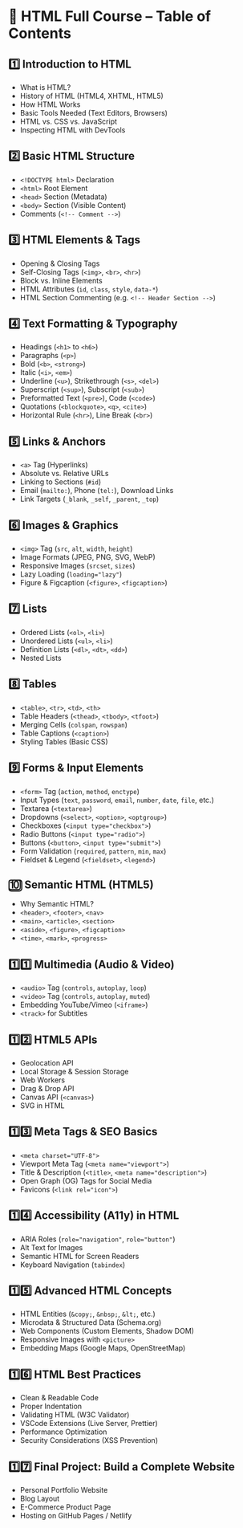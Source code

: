 # 📌 HTML Full Course – Table of Contents

## 1️⃣ Introduction to HTML
- What is HTML?
- History of HTML (HTML4, XHTML, HTML5)
- How HTML Works
- Basic Tools Needed (Text Editors, Browsers)
- HTML vs. CSS vs. JavaScript
- Inspecting HTML with DevTools

## 2️⃣ Basic HTML Structure
- `<!DOCTYPE html>` Declaration
- `<html>` Root Element
- `<head>` Section (Metadata)
- `<body>` Section (Visible Content)
- Comments (`<!-- Comment -->`)

## 3️⃣ HTML Elements & Tags
- Opening & Closing Tags
- Self-Closing Tags (`<img>`, `<br>`, `<hr>`)
- Block vs. Inline Elements
- HTML Attributes (`id`, `class`, `style`, `data-*`)
- HTML Section Commenting (e.g. `<!-- Header Section -->`)

## 4️⃣ Text Formatting & Typography
- Headings (`<h1>` to `<h6>`)
- Paragraphs (`<p>`)
- Bold (`<b>`, `<strong>`)
- Italic (`<i>`, `<em>`)
- Underline (`<u>`), Strikethrough (`<s>`, `<del>`)
- Superscript (`<sup>`), Subscript (`<sub>`)
- Preformatted Text (`<pre>`), Code (`<code>`)
- Quotations (`<blockquote>`, `<q>`, `<cite>`)
- Horizontal Rule (`<hr>`), Line Break (`<br>`)

## 5️⃣ Links & Anchors
- `<a>` Tag (Hyperlinks)
- Absolute vs. Relative URLs
- Linking to Sections (`#id`)
- Email (`mailto:`), Phone (`tel:`), Download Links
- Link Targets (`_blank`, `_self`, `_parent`, `_top`)

## 6️⃣ Images & Graphics
- `<img>` Tag (`src`, `alt`, `width`, `height`)
- Image Formats (JPEG, PNG, SVG, WebP)
- Responsive Images (`srcset`, `sizes`)
- Lazy Loading (`loading="lazy"`)
- Figure & Figcaption (`<figure>`, `<figcaption>`)

## 7️⃣ Lists
- Ordered Lists (`<ol>`, `<li>`)
- Unordered Lists (`<ul>`, `<li>`)
- Definition Lists (`<dl>`, `<dt>`, `<dd>`)
- Nested Lists

## 8️⃣ Tables
- `<table>`, `<tr>`, `<td>`, `<th>`
- Table Headers (`<thead>`, `<tbody>`, `<tfoot>`)
- Merging Cells (`colspan`, `rowspan`)
- Table Captions (`<caption>`)
- Styling Tables (Basic CSS)

## 9️⃣ Forms & Input Elements
- `<form>` Tag (`action`, `method`, `enctype`)
- Input Types (`text`, `password`, `email`, `number`, `date`, `file`, etc.)
- Textarea (`<textarea>`)
- Dropdowns (`<select>`, `<option>`, `<optgroup>`)
- Checkboxes (`<input type="checkbox">`)
- Radio Buttons (`<input type="radio">`)
- Buttons (`<button>`, `<input type="submit">`)
- Form Validation (`required`, `pattern`, `min`, `max`)
- Fieldset & Legend (`<fieldset>`, `<legend>`)

## 🔟 Semantic HTML (HTML5)
- Why Semantic HTML?
- `<header>`, `<footer>`, `<nav>`
- `<main>`, `<article>`, `<section>`
- `<aside>`, `<figure>`, `<figcaption>`
- `<time>`, `<mark>`, `<progress>`

## 1️⃣1️⃣ Multimedia (Audio & Video)
- `<audio>` Tag (`controls`, `autoplay`, `loop`)
- `<video>` Tag (`controls`, `autoplay`, `muted`)
- Embedding YouTube/Vimeo (`<iframe>`)
- `<track>` for Subtitles

## 1️⃣2️⃣ HTML5 APIs
- Geolocation API
- Local Storage & Session Storage
- Web Workers
- Drag & Drop API
- Canvas API (`<canvas>`)
- SVG in HTML

## 1️⃣3️⃣ Meta Tags & SEO Basics
- `<meta charset="UTF-8">`
- Viewport Meta Tag (`<meta name="viewport">`)
- Title & Description (`<title>`, `<meta name="description">`)
- Open Graph (OG) Tags for Social Media
- Favicons (`<link rel="icon">`)

## 1️⃣4️⃣ Accessibility (A11y) in HTML
- ARIA Roles (`role="navigation"`, `role="button"`)
- Alt Text for Images
- Semantic HTML for Screen Readers
- Keyboard Navigation (`tabindex`)

## 1️⃣5️⃣ Advanced HTML Concepts
- HTML Entities (`&copy;`, `&nbsp;`, `&lt;`, etc.)
- Microdata & Structured Data (Schema.org)
- Web Components (Custom Elements, Shadow DOM)
- Responsive Images with `<picture>`
- Embedding Maps (Google Maps, OpenStreetMap)

## 1️⃣6️⃣ HTML Best Practices
- Clean & Readable Code
- Proper Indentation
- Validating HTML (W3C Validator)
- VSCode Extensions (Live Server, Prettier)
- Performance Optimization
- Security Considerations (XSS Prevention)

## 1️⃣7️⃣ Final Project: Build a Complete Website
- Personal Portfolio Website
- Blog Layout
- E-Commerce Product Page
- Hosting on GitHub Pages / Netlify
